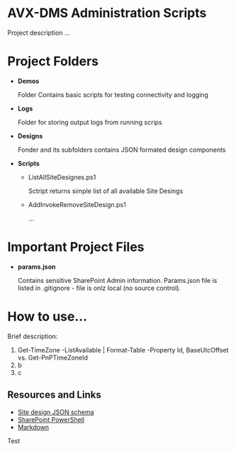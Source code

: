 # AVX-DMS Administration Scripts 

Project description ... 

# Project Folders

* **Demos**

    Folder Contains basic scripts for testing connectivity and logging

* **Logs**

    Folder for storing output logs from running scrips

* **Designs**

    Fonder and its subfolders contains JSON formated design components

* **Scripts**

    * ListAllSiteDesignes.ps1

        Sctript returns simple list of all available Site Desings

    * AddInvokeRemoveSiteDesign.ps1

        ...

# Important Project Files

* **params.json**

    Contains sensitive SharePoint Admin information. Params.json file is listed in .gitignore - file is onlz local (no source control).

# How to use...

Brief description:
1.	Get-TimeZone -ListAvailable | Format-Table -Property Id, BaseUtcOffset vs. Get-PnPTimeZoneId
2.	b
3.	c

## Resources and Links

- [Site design JSON schema](https://docs.microsoft.com/en-us/sharepoint/dev/declarative-customization/site-design-json-schema)
- [SharePoint PowerShell](https://docs.microsoft.com/en-us/powershell/sharepoint/?view=sharepoint-ps)
- [Markdown](https://commonmark.org/help/)


Test